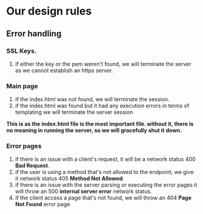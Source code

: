 # Our design rules
## Error handling
### SSL Keys.
1. if either the key or the pem weren't found, we will terminate the server as we cannot establish an https server.

### Main page
1. if the index.html was not found, we will terminate the session.
2. if the index.html was found but it had any execution errors in terms of templating we will terminate the server session 

**This is as the index.html file is the most important file. without it, there is no meaning in running the server, so we will gracefully shut it down.**
### Error pages
1. if there is an issue with a client's request, it will be a network status 400 **Bad Request**.
2. if the user is using a method that's not allowed to the endpoint, we give it network status 405 **Method Not Allowed**.
3. if there is an issue with the server parsing or executing the error pages it will throw an 500 **internal server error** network status.
4. if the client access a page that's not found, we will throw an 404 **Page Not Found** error page.


